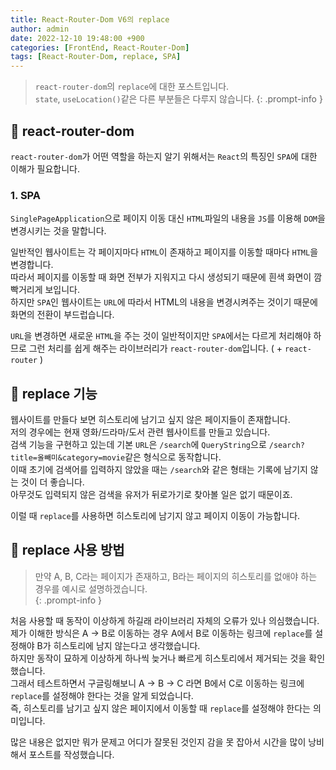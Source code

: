 ```yaml
---
title: React-Router-Dom V6의 replace
author: admin
date: 2022-12-10 19:48:00 +900
categories: [FrontEnd, React-Router-Dom]
tags: [React-Router-Dom, replace, SPA]
---
```


> `react-router-dom`의 `replace`에 대한 포스트입니다.<br />`state`, `useLocation()`같은 다른 부분들은 다루지 않습니다.
{: .prompt-info }

## 📌 react-router-dom
`react-router-dom`가 어떤 역할을 하는지 알기 위해서는 `React`의 특징인 `SPA`에 대한 이해가 필요합니다.

### 1. SPA
`SinglePageApplication`으로 페이지 이동 대신 `HTML`파일의 내용을 `JS`를 이용해 `DOM`을 변경시키는 것을 말합니다.<br />

일반적인 웹사이트는 각 페이지마다 `HTML`이 존재하고 페이지를 이동할 때마다 `HTML`을 변경합니다.<br />
따라서 페이지를 이동할 때 화면 전부가 지워지고 다시 생성되기 때문에 흰색 화면이 깜빡거리게 보입니다.<br />
하지만 `SPA`인 웹사이트는 `URL`에 따라서 HTML의 내용을 변경시켜주는 것이기 때문에 화면의 전환이 부드럽습니다.<br />

`URL`을 변경하면 새로운 `HTML`을 주는 것이 일반적이지만 `SPA`에서는 다르게 처리해야 하므로 그런 처리를 쉽게 해주는 라이브러리가 `react-router-dom`입니다. ( + `react-router` )

## 📌 replace 기능
웹사이트를 만들다 보면 히스토리에 남기고 싶지 않은 페이지들이 존재합니다.<br />
저의 경우에는 현재 영화/드라마/도서 관련 웹사이트를 만들고 있습니다.<br />
검색 기능을 구현하고 있는데 기본 `URL`은 `/search`에 `QueryString`으로 `/search?title=올빼미&category=movie`같은 형식으로 동작합니다.<br />
이때 초기에 검색어를 입력하지 않았을 때는 `/search`와 같은 형태는 기록에 남기지 않는 것이 더 좋습니다.<br />
아무것도 입력되지 않은 검색을 유저가 뒤로가기로 찾아볼 일은 없기 때문이죠.<br />

이럴 때 `replace`를 사용하면 히스토리에 남기지 않고 페이지 이동이 가능합니다.<br />

## 📌 replace 사용 방법
> 만약 A, B, C라는 페이지가 존재하고, B라는 페이지의 히스토리를 없애야 하는 경우를 예시로 설명하겠습니다.<br />
{: .prompt-info }

처음 사용할 때 동작이 이상하게 하길래 라이브러리 자체의 오류가 있나 의심했습니다.<br />
제가 이해한 방식은 A -> B로 이동하는 경우 A에서 B로 이동하는 링크에 `replace`를 설정해야 B가 히스토리에 남지 않는다고 생각했습니다.<br />
하지만 동작이 묘하게 이상하게 하나씩 늦거나 빠르게 히스토리에서 제거되는 것을 확인했습니다.<br />
그래서 테스트하면서 구글링해보니 A -> B -> C 라면 B에서 C로 이동하는 링크에 `replace`를 설정해야 한다는 것을 알게 되었습니다.<br />
즉, 히스토리를 남기고 싶지 않은 페이지에서 이동할 때 `replace`를 설정해야 한다는 의미입니다.<br />

많은 내용은 없지만 뭐가 문제고 어디가 잘못된 것인지 감을 못 잡아서 시간을 많이 낭비해서 포스트를 작성했습니다.